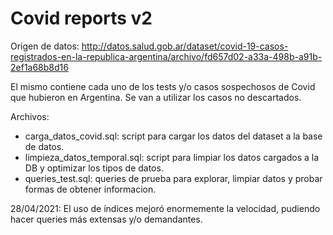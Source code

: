 # Covid reports v2 
Origen de datos: http://datos.salud.gob.ar/dataset/covid-19-casos-registrados-en-la-republica-argentina/archivo/fd657d02-a33a-498b-a91b-2ef1a68b8d16

El mismo contiene cada uno de los tests y/o casos sospechosos de Covid que hubieron en Argentina. Se van a utilizar los casos no descartados. 

Archivos: 
- carga_datos_covid.sql: script para cargar los datos del dataset a la base de datos.
- limpieza_datos_temporal.sql: script para limpiar los datos cargados a la DB y optimizar los tipos de datos.
- queries_test.sql: queries de prueba para explorar, limpiar datos y probar formas de obtener informacion. 

28/04/2021: El uso de índices mejoró enormemente la velocidad, pudiendo hacer queries más extensas y/o demandantes.
